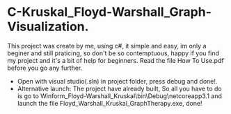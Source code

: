 # C-Kruskal_Floyd-Warshall_Graph-Visualization.
This project was create by me, using c#, it simple and easy, im only a beginer and still praticing, so don't be so contemptuous, happy if you find my project and it's a bit of help for beginners.
Read the file How To Use.pdf before you go any further.
- Open with visual studio(.sln) in project folder, press debug and done!.
- Alternative launch: The project have already built, So all you have to do is
go to Winform_Floyd-Warshall_Kruskal\bin\Debug\netcoreapp3.1 and launch the file Floyd_Warshall_Kruskal_GraphTherapy.exe, done!
